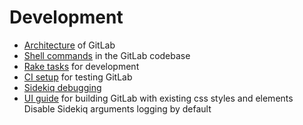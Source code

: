 # Development 

- [Architecture](architecture.md) of GitLab
- [Shell commands](shell_commands.md) in the GitLab codebase
- [Rake tasks](rake_tasks.md) for development
- [CI setup](ci_setup.md) for testing GitLab
- [Sidekiq debugging](sidekiq_debugging.md)
- [UI guide](ui_guide.md) for building GitLab with existing css styles and elements
Disable Sidekiq arguments logging by default
